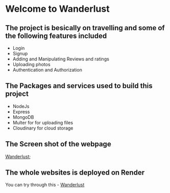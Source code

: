 # Welcome to Wanderlust

## The project is besically on travelling and some of the following features included
- Login
- Signup
- Adding and Manipulating Reviews and ratings
- Uploading photos
- Authentication and Authorization

## The Packages and services used to build this project
- NodeJs
- Express
- MongoDB
- Multer for for uploading files
- Cloudinary for cloud storage

## The Screen shot of the webpage
[Wanderlust](./static/images/Screenshot%202024-08-31%20204828.png);


## The whole websites is deployed on Render
You can try through this - [Wanderlust](https://wanderlust-q6kw.onrender.com/listings)
